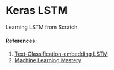 # Keras LSTM
Learning LSTM from Scratch

#### References:

1. [Text-Classification-embedding LSTM](https://github.com/Vasuji/text_classification/blob/master/3.3.model-Word2Vec.ipynb)
2. [Machine Learning Mastery](https://machinelearningmastery.com/)
